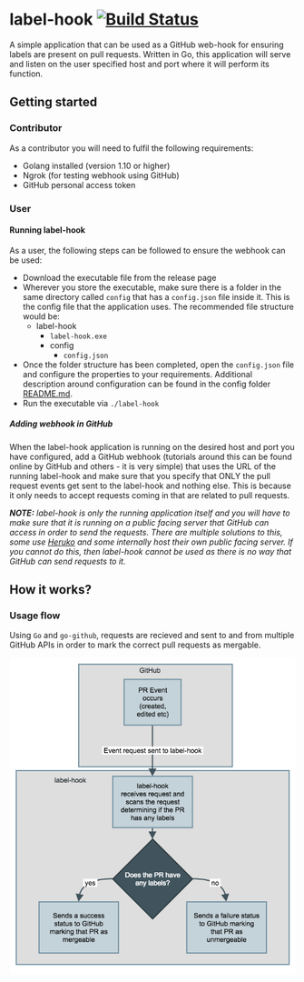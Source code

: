 # label-hook [![Build Status](https://travis-ci.com/ChrisJBurns/label-hook.svg?branch=master)](https://travis-ci.com/ChrisJBurns/label-hook)
A simple application that can be used as a GitHub web-hook for ensuring labels are present on pull requests. Written in Go, this application will serve and listen on the user specified host and port where it will perform its function.

## Getting started
### Contributor
As a contributor you will need to fulfil the following requirements:
- Golang installed (version 1.10 or higher)
- Ngrok (for testing webhook using GitHub)
- GitHub personal access token

### User
#### Running label-hook
As a user, the following steps can be followed to ensure the webhook can be used:
- Download the executable file from the release page
- Wherever you store the executable, make sure there is a folder in the same directory called `config` that has a `config.json` file inside it. This is the config file that the application uses. The recommended file structure would be:
  - label-hook
      - `label-hook.exe`
      - config
        - `config.json`
- Once the folder structure has been completed, open the `config.json` file and configure the properties to your requirements. Additional description around configuration can be found in the config folder [README.md](config/README.md).
- Run the executable via `./label-hook`

##### Adding webhook in GitHub
When the label-hook application is running on the desired host and port you have configured, add a GitHub webhook (tutorials around this can be found online by GitHub and others - it is very simple) that uses the URL of the running label-hook and make sure that you specify that ONLY the pull request events get sent to the label-hook and nothing else. This is because it only needs to accept requests coming in that are related to pull requests.

_**NOTE:** label-hook is only the running application itself and you will have to make sure that it is running on a public facing server that GitHub can access in order to send the requests. There are multiple solutions to this, some use [Heruko](https://www.heroku.com/) and some internally host their own public facing server. If you cannot do this, then label-hook cannot be used as there is no way that GitHub can send requests to it._

## How it works?
### Usage flow
Using `Go` and `go-github`, requests are recieved and sent to and from multiple GitHub APIs in order to mark the correct pull requests as mergable.

<img align="left" src="label-hook-flow-diagram.png"><br clear="left">
